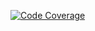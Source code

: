 [![Code Coverage](https://app.codecov.io/gh/Etn0bal/DeckOfCards/branch/master/graph/badge.svg)](https://app.codecov.io/gh/Etn0bal/DeckOfCards)
